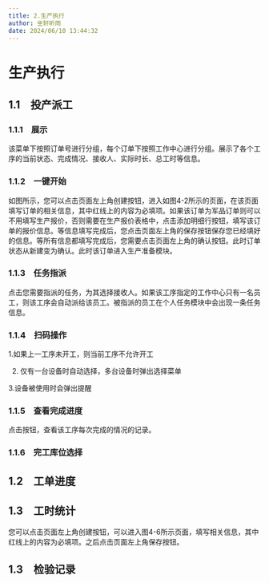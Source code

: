 ```yaml
---
title: 2.生产执行
author: 坐轩听雨
date: 2024/06/10 13:44:32
---
```

# 生产执行
## 1.1　投产派工

### 1.1.1　展示

该菜单下按照订单号进行分组，每个订单下按照工作中心进行分组。展示了各个工序的当前状态、完成情况、接收人、实际时长、总工时等信息。

### 1.1.2　一键开始

如图所示，您可以点击页面左上角创建按钮，进入如图4-2所示的页面，在该页面填写订单的相关信息，其中红线上的内容为必填项。如果该订单为军品订单则可以不用填写生产报价，否则需要在生产报价表格中，点击添加明细行按钮，填写该订单的报价信息。等信息填写完成后，您点击页面左上角的保存按钮保存您已经填好的信息。等所有信息都填写完成后，您需要点击页面左上角的确认按钮。此时订单状态从新建变为确认。此时该订单进入生产准备模块。

### 1.1.3　任务指派

点击您需要指派的任务，为其选择接收人。如果该工序指定的工作中心只有一名员工，则该工序会自动派给该员工。被指派的员工在个人任务模块中会出现一条任务信息。

### 1.1.4　扫码操作

1.如果上一工序未开工，则当前工序不允许开工

2. 仅有一台设备时自动选择，多台设备时弹出选择菜单

3.设备被使用时会弹出提醒

### 1.1.5　查看完成进度

点击按钮，查看该工序每次完成的情况的记录。

### 1.1.6　完工库位选择


## 1.2　工单进度


## 1.3　工时统计



您可以点击页面左上角创建按钮，可以进入图4-6所示页面，填写相关信息，其中红线上的内容为必填项。之后点击页面左上角保存按钮。

## 1.3　检验记录


